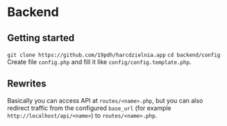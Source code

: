 # Backend

## Getting started

`git clone https://github.com/19pdh/harcdzielnia.app`
`cd backend/config`
Create file `config.php` and fill it like `config/config.template.php`.

## Rewrites

Basically you can access API at `routes/<name>.php`, but you can also redirect traffic from the configured `base_url` (for example `http://localhost/api/<name>`) to `routes/<name>.php`.
